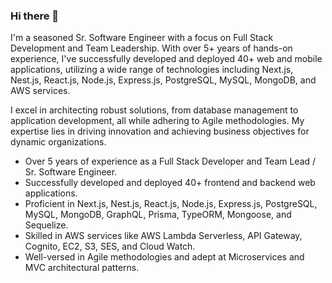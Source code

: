 ### Hi there 👋

I'm a seasoned Sr. Software Engineer with a focus on Full Stack Development and Team Leadership. With over 5+ years of hands-on experience, I've successfully developed and deployed 40+ web and mobile applications, utilizing a wide range of technologies including Next.js, Nest.js, React.js, Node.js, Express.js, PostgreSQL, MySQL, MongoDB, and AWS services.

I excel in architecting robust solutions, from database management to application development, all while adhering to Agile methodologies. My expertise lies in driving innovation and achieving business objectives for dynamic organizations.

- Over 5 years of experience as a Full Stack Developer and Team Lead / Sr. Software Engineer.
- Successfully developed and deployed 40+ frontend and backend web applications.
- Proficient in Next.js, Nest.js, React.js, Node.js, Express.js, PostgreSQL, MySQL, MongoDB, GraphQL, Prisma, TypeORM, Mongoose, and Sequelize.
- Skilled in AWS services like AWS Lambda Serverless, API Gateway, Cognito, EC2, S3, SES, and Cloud Watch.
- Well-versed in Agile methodologies and adept at Microservices and MVC architectural patterns.
